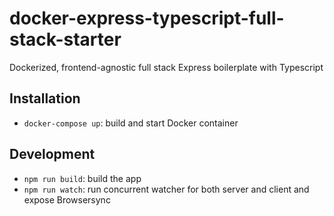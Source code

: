 # docker-express-typescript-full-stack-starter
Dockerized, frontend-agnostic full stack Express boilerplate with Typescript

## Installation
- `docker-compose up`: build and start Docker container

## Development
- `npm run build`: build the app
- `npm run watch`: run concurrent watcher for both server and client and expose Browsersync
